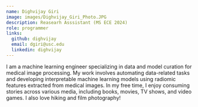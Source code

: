```yaml
---
name: Dighvijay Giri
image: images/Dighvijay_Giri_Photo.JPG
description: Reasearh Asssistant (MS ECE 2024)
role: programmer
links:
  github: dighvijay
  email: dgiri@usc.edu
  linkedin: dighvijay
---
```


I am a machine learning engineer specializing in data and model curation for medical image processing. My work involves automating data-related tasks and developing interpretable machine learning models using radiomic features extracted from medical images. In my free time, I enjoy consuming stories across various media, including books, movies, TV shows, and video games. I also love hiking and film photography!
